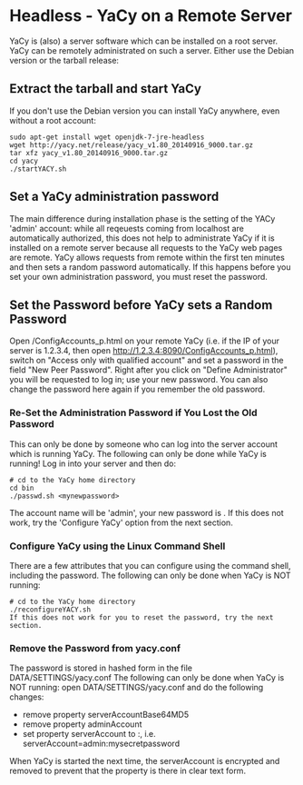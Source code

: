 # Headless - YaCy on a Remote Server

YaCy is (also) a server software which can be installed on a root server. YaCy can be remotely administrated on such a server. Either use the Debian version or the tarball release:

## Extract the tarball and start YaCy
If you don't use the Debian version you can install YaCy anywhere, even without a root account:

```
sudo apt-get install wget openjdk-7-jre-headless
wget http://yacy.net/release/yacy_v1.80_20140916_9000.tar.gz
tar xfz yacy_v1.80_20140916_9000.tar.gz
cd yacy
./startYACY.sh
```

## Set a YaCy administration password

The main difference during installation phase is the setting of the YACy 'admin' account: while all reqeuests coming from localhost are automatically authorized, this does not help to administrate YaCy if it is installed on a remote server because all requests to the YaCy web pages are remote. YaCy allows requests from remote within the first ten minutes and then sets a random password automatically. If this happens before you set your own administration password, you must reset the password.

## Set the Password before YaCy sets a Random Password

Open /ConfigAccounts_p.html on your remote YaCy (i.e. if the IP of your server is 1.2.3.4, then open http://1.2.3.4:8090/ConfigAccounts_p.html), switch on "Access only with qualified account" and set a password in the field "New Peer Password". Right after you click on "Define Administrator" you will be requested to log in; use your new password. You can also change the password here again if you remember the old password.

### Re-Set the Administration Password if You Lost the Old Password
This can only be done by someone who can log into the server account which is running YaCy. The following can only be done while YaCy is running! Log in into your server and then do:

```
# cd to the YaCy home directory
cd bin
./passwd.sh <mynewpassword> 
```

The account name will be 'admin', your new password is <mynewpassword>. If this does not work, try the 'Configure YaCy' option from the next section.

### Configure YaCy using the Linux Command Shell

There are a few attributes that you can configure using the command shell, including the password. The following can only be done when YaCy is NOT running:

```
# cd to the YaCy home directory
./reconfigureYACY.sh
If this does not work for you to reset the password, try the next section.
```

### Remove the Password from yacy.conf
The password is stored in hashed form in the file <yacy-home>DATA/SETTINGS/yacy.conf The following can only be done when YaCy is NOT running: open <yacy-home>DATA/SETTINGS/yacy.conf and do the following changes:

* remove property serverAccountBase64MD5
* remove property adminAccount
* set property serverAccount to <account>:<password>, i.e. serverAccount=admin:mysecretpassword

When YaCy is started the next time, the serverAccount is encrypted and removed to prevent that the property is there in clear text form.
